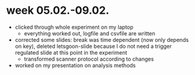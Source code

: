 # week 05.02.-09.02.
- clicked through whole experiment on my laptop
  - everything worked out, logfile and csvfile are written
- corrected some slides: break was time dependent (now only depends on key), deleted letsgoon-slide because I do not need a trigger regulated slide at this point in the experiment
  - transformed scanner protocol according to changes
- worked on my presentation on analysis methods
